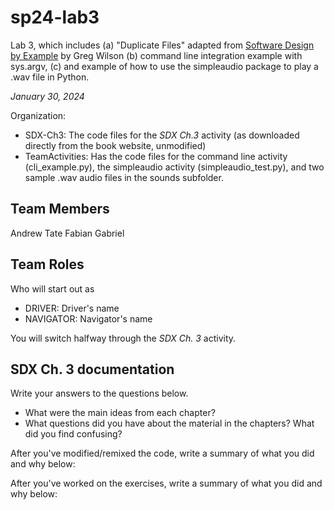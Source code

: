 # sp24-lab3
Lab 3, which includes (a) "Duplicate Files" adapted from [Software Design by Example](https://third-bit.com/sdxpy/) by Greg Wilson (b) command line integration example with sys.argv, (c) and example of how to use the simpleaudio package to play a .wav file in Python.

_January 30, 2024_

Organization:
* SDX-Ch3: The code files for the _SDX Ch.3_ activity (as downloaded directly from the book website, unmodified) 
* TeamActivities: Has the code files for the command line activity (cli_example.py), the simpleaudio activity (simpleaudio_test.py), and two sample .wav audio files in the sounds subfolder.

## Team Members
Andrew Tate
Fabian Gabriel

## Team Roles
Who will start out as
* DRIVER: Driver's name
* NAVIGATOR: Navigator's name

You will switch halfway through the _SDX Ch. 3_ activity.

## SDX Ch. 3 documentation

Write your answers to the questions below.

* What were the main ideas from each chapter?
* What questions did you have about the material in the chapters? What did you find confusing?

After you've modified/remixed the code, write a summary of what you did and why below:

After you've worked on the exercises, write a summary of what you did and why below:




